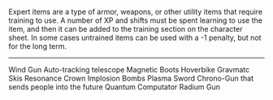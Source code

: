 Expert items are a type of armor, weapons, or other utility items that require training to use. A number of XP and shifts must be spent learning to use the item, and then it can be added to the training section on the character sheet. In some cases untrained items can be used with a -1 penalty, but not for the long term. 

---
Wind Gun
Auto-tracking telescope
Magnetic Boots
Hoverbike
Gravmatc Skis
Resonance Crown
Implosion Bombs
Plasma Sword
Chrono-Gun that sends people into the future
Quantum Computator
Radium Gun